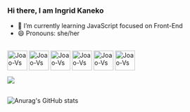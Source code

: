 ### Hi there, I am Ingrid Kaneko

- 🌱 I’m currently learning JavaScript focused on Front-End
- 😄 Pronouns: she/her

<div style ="display: inline_block"><br>
	<img align="center" alt="Joao-Vs" height="45" width"55" src="https://cdn-icons-png.flaticon.com/512/6132/6132221.png" />
	<img align="center" alt="Joao-Vs" height="45" width"55" src="https://cdn-icons-png.flaticon.com/512/5968/5968292.png" />
	<img align="center" alt="Joao-Vs" height="45" width"55" src="https://cdn-icons-png.flaticon.com/512/921/921594.png" />
	<img align="center" alt="Joao-Vs" height="45" width"55" src="https://cdn.jsdelivr.net/gh/devicons/devicon/icons/vscode/vscode-original.svg" />
	<img align="center" alt="Joao-Vs" height="45" width"55" src="https://brandslogos.com/wp-content/uploads/images/large/angular-icon-logo.png" />
	<img align="center" alt="Joao-Vs" height="45" width"55" src="https://git-scm.com/images/logos/downloads/Git-Icon-1788C.png" />

   	
 </div>

<a href="https://www.linkedin.com/in/ingridkaneko" target="_blank"><img src="https://img.shields.io/badge/LinkedIn-0077B5?style=for-the-badge&logo=linkedin&logoColor=white" target="_blank"></a>

##
  
![Anurag's GitHub stats](https://github-readme-stats.vercel.app/api?username=kanekoingrid&show_icons=true&theme=radical)
